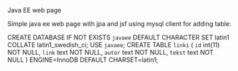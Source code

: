 Java EE web page

Simple java ee web page with jpa and jsf
using mysql client
for adding table:

CREATE DATABASE IF NOT EXISTS `javaee` DEFAULT CHARACTER SET latin1 COLLATE latin1_swedish_ci;
USE `javaee`;
CREATE TABLE `linki` (
  `id` int(11) NOT NULL,
  `link` text NOT NULL,
  `autor` text NOT NULL,
  `tekst` text NOT NULL
) ENGINE=InnoDB DEFAULT CHARSET=latin1;
